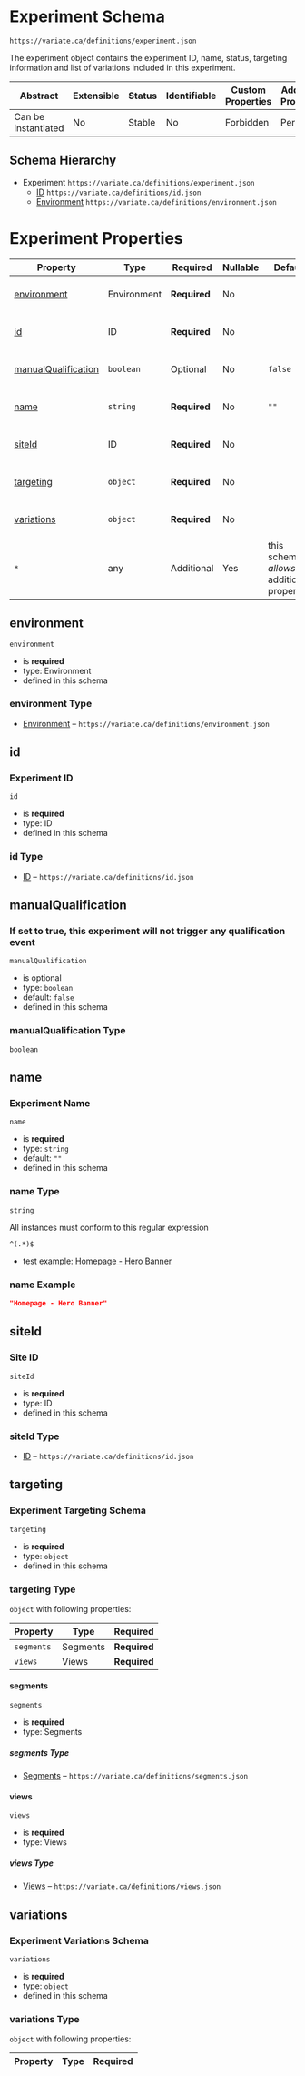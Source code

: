 # Experiment Schema

```
https://variate.ca/definitions/experiment.json
```

The experiment object contains the experiment ID, name, status, targeting information and list of variations included
in this experiment.

| Abstract            | Extensible | Status | Identifiable | Custom Properties | Additional Properties | Defined In                                                   |
| ------------------- | ---------- | ------ | ------------ | ----------------- | --------------------- | ------------------------------------------------------------ |
| Can be instantiated | No         | Stable | No           | Forbidden         | Permitted             | [definitions/experiment.schema.json](experiment.schema.json) |

## Schema Hierarchy

- Experiment `https://variate.ca/definitions/experiment.json`
  - [ID](id.schema.md) `https://variate.ca/definitions/id.json`
  - [Environment](status.schema.md) `https://variate.ca/definitions/environment.json`

# Experiment Properties

| Property                                    | Type        | Required     | Nullable | Default                                    | Defined by               |
| ------------------------------------------- | ----------- | ------------ | -------- | ------------------------------------------ | ------------------------ |
| [environment](#environment)                 | Environment | **Required** | No       |                                            | Experiment (this schema) |
| [id](#id)                                   | ID          | **Required** | No       |                                            | Experiment (this schema) |
| [manualQualification](#manualqualification) | `boolean`   | Optional     | No       | `false`                                    | Experiment (this schema) |
| [name](#name)                               | `string`    | **Required** | No       | `""`                                       | Experiment (this schema) |
| [siteId](#siteid)                           | ID          | **Required** | No       |                                            | Experiment (this schema) |
| [targeting](#targeting)                     | `object`    | **Required** | No       |                                            | Experiment (this schema) |
| [variations](#variations)                   | `object`    | **Required** | No       |                                            | Experiment (this schema) |
| `*`                                         | any         | Additional   | Yes      | this schema _allows_ additional properties |

## environment

`environment`

- is **required**
- type: Environment
- defined in this schema

### environment Type

- [Environment](status.schema.md) – `https://variate.ca/definitions/environment.json`

## id

### Experiment ID

`id`

- is **required**
- type: ID
- defined in this schema

### id Type

- [ID](id.schema.md) – `https://variate.ca/definitions/id.json`

## manualQualification

### If set to true, this experiment will not trigger any qualification event

`manualQualification`

- is optional
- type: `boolean`
- default: `false`
- defined in this schema

### manualQualification Type

`boolean`

## name

### Experiment Name

`name`

- is **required**
- type: `string`
- default: `""`
- defined in this schema

### name Type

`string`

All instances must conform to this regular expression

```regex
^(.*)$
```

- test example: [Homepage - Hero Banner](<https://regexr.com/?expression=%5E(.*)%24&text=Homepage%20-%20Hero%20Banner>)

### name Example

```json
"Homepage - Hero Banner"
```

## siteId

### Site ID

`siteId`

- is **required**
- type: ID
- defined in this schema

### siteId Type

- [ID](id.schema.md) – `https://variate.ca/definitions/id.json`

## targeting

### Experiment Targeting Schema

`targeting`

- is **required**
- type: `object`
- defined in this schema

### targeting Type

`object` with following properties:

| Property   | Type     | Required     |
| ---------- | -------- | ------------ |
| `segments` | Segments | **Required** |
| `views`    | Views    | **Required** |

#### segments

`segments`

- is **required**
- type: Segments

##### segments Type

- [Segments](segments.schema.md) – `https://variate.ca/definitions/segments.json`

#### views

`views`

- is **required**
- type: Views

##### views Type

- [Views](views.schema.md) – `https://variate.ca/definitions/views.json`

## variations

### Experiment Variations Schema

`variations`

- is **required**
- type: `object`
- defined in this schema

### variations Type

`object` with following properties:

| Property | Type | Required |
| -------- | ---- | -------- |

